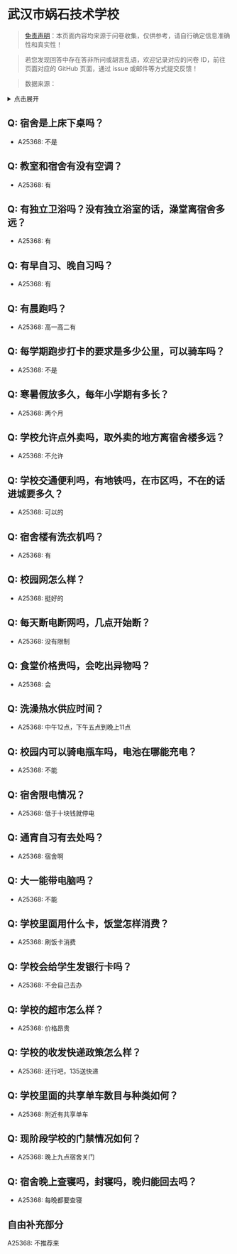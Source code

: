 # 武汉市娲石技术学校

> [免责声明](https://colleges.chat/#_3)：本页面内容均来源于问卷收集，仅供参考，请自行确定信息准确性和真实性！

> 若您发现回答中存在答非所问或胡言乱语，欢迎记录对应的问卷 ID，前往页面对应的 GitHub 页面，通过 issue 或邮件等方式提交反馈！

> 数据来源：

<details><summary>点击展开</summary>
<ul>
<li>A25368: 匿名 (2024 年 06 月)</li>
</ul>
</details>

## Q: 宿舍是上床下桌吗？

- A25368: 不是

## Q: 教室和宿舍有没有空调？

- A25368: 有

## Q: 有独立卫浴吗？没有独立浴室的话，澡堂离宿舍多远？

- A25368: 有

## Q: 有早自习、晚自习吗？

- A25368: 有

## Q: 有晨跑吗？

- A25368: 高一高二有

## Q: 每学期跑步打卡的要求是多少公里，可以骑车吗？

- A25368: 不是

## Q: 寒暑假放多久，每年小学期有多长？

- A25368: 两个月

## Q: 学校允许点外卖吗，取外卖的地方离宿舍楼多远？

- A25368: 不允许

## Q: 学校交通便利吗，有地铁吗，在市区吗，不在的话进城要多久？

- A25368: 可以的

## Q: 宿舍楼有洗衣机吗？

- A25368: 有

## Q: 校园网怎么样？

- A25368: 挺好的

## Q: 每天断电断网吗，几点开始断？

- A25368: 没有限制

## Q: 食堂价格贵吗，会吃出异物吗？

- A25368: 会

## Q: 洗澡热水供应时间？

- A25368: 中午12点，下午五点到晚上11点

## Q: 校园内可以骑电瓶车吗，电池在哪能充电？

- A25368: 不能

## Q: 宿舍限电情况？

- A25368: 低于十块钱就停电

## Q: 通宵自习有去处吗？

- A25368: 宿舍啊

## Q: 大一能带电脑吗？

- A25368: 不能

## Q: 学校里面用什么卡，饭堂怎样消费？

- A25368: 刷饭卡消费

## Q: 学校会给学生发银行卡吗？

- A25368: 不会自己去办

## Q: 学校的超市怎么样？

- A25368: 价格昂贵

## Q: 学校的收发快递政策怎么样？

- A25368: 还行吧，135送快递

## Q: 学校里面的共享单车数目与种类如何？

- A25368: 附近有共享单车

## Q: 现阶段学校的门禁情况如何？

- A25368: 晚上九点宿舍关门

## Q: 宿舍晚上查寝吗，封寝吗，晚归能回去吗？

- A25368: 每晚都要查寝

## 自由补充部分

A25368: 不推荐来